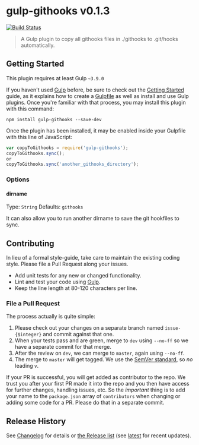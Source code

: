 # gulp-githooks v0.1.3

[![Build Status](https://travis-ci.org/zhaiduo/gulp-githooks.svg?branch=master)](https://travis-ci.org/zhaiduo/gulp-githooks)

> A Gulp plugin to copy all githooks files in ./githooks to .git/hooks automatically.

## Getting Started
This plugin requires at least Gulp `~3.9.0`

If you haven't used [Gulp](http://gulpjs.com/) before, be sure to check out the
[Getting Started](https://github.com/gulpjs/gulp/blob/master/docs/getting-started.md) guide, as it explains how to
create a [Gulpfile](https://github.com/gulpjs/gulp#sample-gulpfilejs) as well as install and
use Gulp plugins. Once you're familiar with that process, you may install this
plugin with this command:

```shell
npm install gulp-githooks --save-dev
```

Once the plugin has been installed, it may be enabled inside your
Gulpfile with this line of JavaScript:

```js
var copyToGithooks = require('gulp-githooks');
copyToGithooks.sync();
or
copyToGithooks.sync('another_githooks_directory');
```

### Options

#### dirname
Type: `String`
Defaults: `githooks`

It can also allow you to run another dirname to save the git hookfiles to sync.

## Contributing

In lieu of a formal style-guide, take care to maintain the existing coding style.
Please file a Pull Request along your issues.

 * Add unit tests for any new or changed functionality.
 * Lint and test your code using [Gulp](http://gulpjs.com/).
 * Keep the line length at 80-120 characters per line.

### File a Pull Request

The process actually is quite simple:

 1. Please check out your changes on a separate branch named `issue-{$integer}` and commit against that one.
 1. When your tests pass and are green, merge to `dev` using `--no-ff` so we have a separate commit for that merge.
 1. After the review on `dev`, we can merge to `master`, again using `--no-ff`.
 1. The merge to `master` will get tagged. We use the [SemVer standard](http://semver.org), so _no_ leading `v`.

If your PR is successful, you will get added as contributor to the repo. We
trust you after your first PR made it into the repo and you then have access
for further changes, handling issues, etc. So the *important* thing is to add
your name to the `package.json` array of `contributors` when changing or adding
some code for a PR. Please do that in a separate commit.

## Release History

See [Changelog](./CHANGELOG.md) for details or [the Release list](../../releases)
(see [latest](../../releases/latest) for recent updates).
